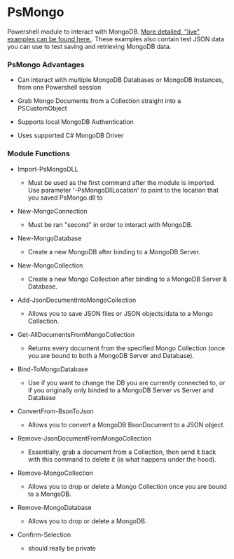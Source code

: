 # PsMongo
Powershell module to interact with MongoDB. [More detailed, "live" examples can be found here.](https://github.com/oze4/PsMongo/blob/master/How-To/psMongo_ReadMe.ps1). These examples also contain test JSON data you can use to test saving and retrieving MongoDB data.

<h3>PsMongo Advantages</h3>

* Can interact with multiple MongoDB Databases or MongoDB Instances, from one Powershell session

* Grab Mongo Documents from a Collection straight into a PSCustomObject

* Supports local MongoDB Authentication

* Uses supported C# MongoDB Driver


<h3>Module Functions</h3>

* Import-PsMongoDLL
    * Must be used as the first command after the module is imported. Use parameter '-PsMongoDllLocation' to point to the location that you saved PsMongo.dll to

* New-MongoConnection
    * Must be ran "second" in order to interact with MongoDB.

* New-MongoDatabase
    * Create a new MongoDB after binding to a MongoDB Server.

* New-MongoCollection
    * Create a new Mongo Collection after binding to a MongoDB Server & Database.

* Add-JsonDocumentIntoMongoCollection
    * Allows you to save JSON files or JSON objects/data to a Mongo Collection.

* Get-AllDocumentsFromMongoCollection
    * Returns every document from the specified Mongo Collection (once you are bound to both a MongoDB Server and Database).

* Bind-ToMongoDatabase
    * Use if you want to change the DB you are currently connected to, or if you originally only binded to a MongoDB Server vs Server and Database

* ConvertFrom-BsonToJson
  * Allows you to convert a MongoDB BsonDocument to a JSON object.

* Remove-JsonDocumentFromMongoCollection
    * Essentially, grab a document from a Collection, then send it back with this command to delete it (is what happens under the hood).

* Remove-MongoCollection
    * Allows you to drop or delete a Mongo Collection once you are bound to a MongoDB.

* Remove-MongoDatabase
    * Allows you to drop or delete a MongoDB.

* Confirm-Selection
    * should really be private


